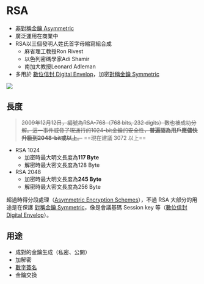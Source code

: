 # RSA
- [非對稱金鑰 Asymmetric](演算法/非對稱金鑰%20Asymmetric.md)
- 廣泛運用在商業中
- RSA以三個發明人姓氏首字母縮寫組合成
	- 麻省理工教授Ron Rivest
	- 以色列密碼學家Adi Shamir
	- 南加大教授Leonard Adleman
- 多用於 [數位信封 Digital Envelop](演算法/數位信封%20Digital%20Envelop.md)，加密[對稱金鑰 Symmetric](演算法/對稱金鑰%20Symmetric.md)

![](http://ithelp.ithome.com.tw/upload/images/20170111/201034346zInPKC8sK.png)

## 長度
>~~2009年12月12日，編號為RSA-768（768 bits, 232 digits）數也被成功分解。這一事件威脅了現通行的1024-bit金鑰的安全性，**普遍認為用戶應儘快升級到2048-bit或以上**。~~ ==現在建議 3072 以上==

-   RSA 1024
	- 加密時最大明文長度為**117 Byte**
	- 解密時最大密文長度為128 Byte
-   RSA 2048
	- 加密時最大明文長度為**245 Byte**
	- 解密時最大密文長度為256 Byte

超過時得分段處理（[Asymmetric Encryption Schemes](Asymmetric%20Encryption%20Schemes.md)），不過 RSA 大部分的用途是在保護 [對稱金鑰 Symmetric](演算法/對稱金鑰%20Symmetric.md)，像是會議基碼 Session key 等（[數位信封 Digital Envelop](演算法/數位信封%20Digital%20Envelop.md)）。


## 用途
- 成對的金鑰生成（私密、公開）
- 加解密
- [數字簽名](演算法/數字簽名.md)
- 金鑰交換